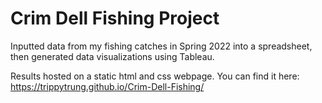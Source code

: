 # Crim Dell Fishing Project

Inputted data from my fishing catches in Spring 2022 into a spreadsheet, then generated data visualizations using Tableau. 

Results hosted on a static html and css webpage. You can find it here: https://trippytrung.github.io/Crim-Dell-Fishing/
